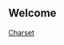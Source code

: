 ## Welcome 
[Charset](https://chromewebstore.google.com/detail/charset/oenllhgkiiljibhfagbfogdbchhdchml)
